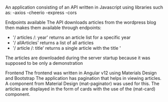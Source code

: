 An application consisting of an API written in Javascript using libraries such as:
-axios
-cheerio
-express
-cors

Endpoints available
The API downloads articles from the wordpress blog then makes them available through endpoints:
- '/ articles /: year' returns an article list for a specific year
- '/ allArticles' returns a list of all articles
- '/ article /: title' returns a single article with the title '

The articles are downloaded during the server startup because it was supposed to be only a demonstration

Frontend
The frontend was written in Angular v12 using Materials Design and Bootstrap
The application has pagination that helps in viewing articles. A component from Material Design (mat-paginator) was used for this. The articles are displayed in the form of cards with the use of the (mat-card) component.

